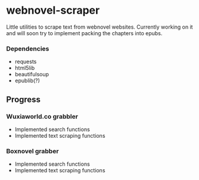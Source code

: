 # webnovel-scraper
Little utilities to scrape text from webnovel websites. Currently working on it and will soon try to implement packing the chapters into epubs.

### Dependencies
  - requests
  - html5lib
  - beautifulsoup
  - epublib(?)

## Progress

### Wuxiaworld.co grabbler
  - Implemented search functions
  - Implemented text scraping functions

### Boxnovel grabber
  - Implemented search functions
  - Implemented text scraping functions
